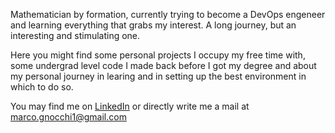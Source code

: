 <!---
- 👋 Hi, I’m @Mgnocchi
- 👀 I’m interested in ...
- 🌱 I’m currently learning ...
- 💞️ I’m looking to collaborate on ...
- 📫 How to reach me ...


Mgnocchi/Mgnocchi is a ✨ special ✨ repository because its `README.md` (this file) appears on your GitHub profile.
You can click the Preview link to take a look at your changes.
--->

Mathematician by formation, currently trying to become a DevOps engeneer and learning everything that grabs my interest. 
A long journey, but an interesting and stimulating one.

Here you might find some personal projects I occupy my free time with, some undergrad level code I made back before I got my degree and about my personal journey in learing and in setting up the best environment in which to do so.

You may find me on [LinkedIn](https://www.linkedin.com/in/marco-gnocchi-08aaa7231/) or directly write me a mail at marco.gnocchi1@gmail.com

